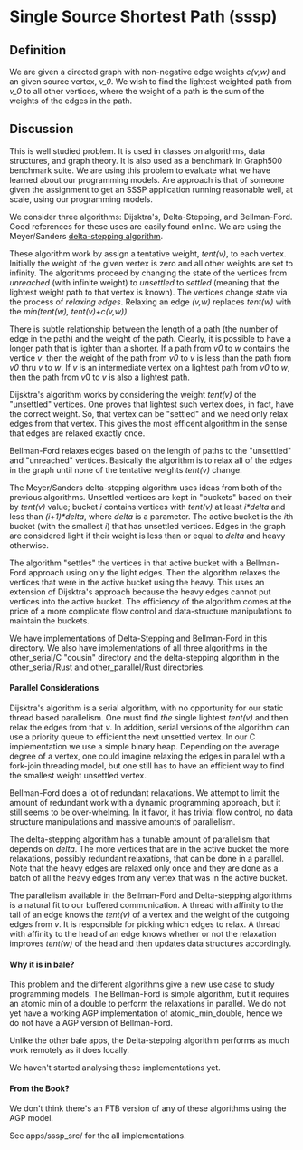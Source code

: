 # Single Source Shortest Path  (sssp)

## Definition
We are given a directed graph with non-negative edge weights *c(v,w)*
and an given source vertex, *v_0*.
We wish to find the lightest weighted path from *v_0* to all other vertices,
where the weight of a path is the sum of the weights of the edges in the path.

## Discussion
This is well studied problem.
It is used in classes on algorithms, data structures, and graph theory.
It is also used as a benchmark in Graph500 benchmark suite.
We are using this problem to evaluate what we have learned about our programming models.
Are approach is that of someone given the assignment to get an SSSP application
running reasonable well, at scale, using our programming models.

We consider three algorithms: Dijsktra's, Delta-Stepping, and Bellman-Ford.
Good references for these uses are easily found online.
We are using the Meyer/Sanders 
[delta-stepping algorithm](https://www.sciencedirect.com/science/article/pii/S0196677403000762).

These algorithm work by assign a tentative weight, *tent(v)*, to each vertex. 
Initially the weight of the given vertex is zero and all other weights are set to infinity.
The algorithms proceed by changing the state of the vertices 
from *unreached* (with infinite weight)
to *unsettled* 
to *settled* (meaning that the lightest weight path to that vertex is known). 
The vertices change state via the process of *relaxing edges*.
Relaxing an edge *(v,w)* replaces *tent(w)* with the *min(tent(w), tent(v)+c(v,w))*.

There is subtle relationship between the length of a path
(the number of edge in the path) and the weight of the path.
Clearly, it is possible to have a longer path that is lighter than a shorter.
If a path from *v0* to *w* contains the vertice *v*, then the weight of the path
from *v0* to *v* is less than the path from *v0* thru *v* to *w*.
If *v* is an intermediate vertex on a lightest path from *v0* to *w*,
then the path from $v0$ to $v$ is also a lightest path.

Dijsktra's algorithm works by considering the weight *tent(v)* of the "unsettled" vertices.
One proves that lightest such vertex does, in fact, have the correct weight.
So, that vertex can be "settled" and we need only relax edges from that vertex.
This gives the most efficent algorithm in the sense that edges are relaxed exactly once.

Bellman-Ford relaxes edges based on the length of paths 
to the "unsettled" and "unreached" vertices.
Basically the algorithm is to relax all of the edges in the graph until none of the
tentative weights *tent(v)* change. 

The Meyer/Sanders delta-stepping algorithm uses ideas from both of the previous algorithms.
Unsettled vertices are kept in "buckets" based on their by *tent(v)* value; bucket *i*
contains vertices with *tent(v)* at least _i\*delta_ and less than _(i+1)\*delta_, 
where *delta* is a parameter.  The active bucket is the *i*th bucket (with the smallest *i*)
that has unsettled vertices.  Edges in the graph are considered light if their weight 
is less than or equal to *delta* and heavy otherwise.

The algorithm "settles" the vertices in that active bucket with a Bellman-Ford approach
using only the light edges. Then the algorithm relaxes the vertices that were in the active
bucket using the heavy. This uses an extension of Dijsktra's approach because the 
heavy edges cannot put vertices into the active bucket.  The efficiency of the algorithm
comes at the price of a more complicate flow control and data-structure manipulations
to maintain the buckets.

We have implementations of Delta-Stepping and Bellman-Ford in this directory.
We also have implementations of all three algorithms in the other_serial/C "cousin" 
directory and the delta-stepping algorithm in the other_serial/Rust and other_parallel/Rust directories.

#### Parallel Considerations
Dijsktra's algorithm is a serial algorithm, 
with no opportunity for our static thread based parallelism. 
One must find *the* single lightest *tent(v)* and then relax the edges from that *v*.
In addition, serial versions of the algorithm can use a priority queue to efficient
the next unsettled vertex. In our C implementation we use a simple binary heap.
Depending on the average degree of a vertex, one could imagine relaxing the edges
in parallel with a fork-join threading model, but one still has to have an 
efficient way to find the smallest weight unsettled vertex.

Bellman-Ford does a lot of redundant relaxations. We attempt to limit the amount of 
redundant work with a dynamic programming approach, but it still seems to be over-whelming.
In it favor, it has trivial flow control, no data structure manipulations 
and massive amounts of parallelism. 

The delta-stepping algorithm has a tunable amount of parallelism that depends on *delta*.
The more vertices that are in the active bucket the more relaxations,
possibly redundant relaxations, that can be done in a parallel.
Note that the heavy edges are relaxed only once and they are done as a batch
of all the heavy edges from any vertex that was in the active bucket.

The parallelism available in the Bellman-Ford and Delta-stepping algorithms
is a natural fit to our buffered communication.
A thread with affinity to the tail of an edge knows the *tent(v)* 
of a vertex and the weight of the outgoing edges from *v*. It is responsible
for picking which edges to relax.  A thread with affinity to the head
of an edge knows whether or not the relaxation improves *tent(w)* of the head
and then updates data structures accordingly.

#### Why it is in bale?
This problem and the different algorithms give a new use case to study programming models.
The Bellman-Ford is simple algorithm, but it requires an atomic min of a double to 
perform the relaxations in parallel.  We do not yet have a working AGP implementation
of atomic_min_double, hence we do not have a AGP version of Bellman-Ford.

Unlike the other bale apps, the Delta-stepping algorithm performs as much work
remotely as it does locally.

We haven't started analysing these implementations yet.

#### From the Book?
We don't think there's an FTB version of any of these algorithms using the AGP model.


See apps/sssp_src/ for the all implementations.

